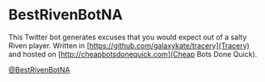 # BestRivenBotNA
This Twitter bot generates excuses that you would expect out of a salty Riven player. Written in [https://github.com/galaxykate/tracery](Tracery) and hosted on [http://cheapbotsdonequick.com](Cheap Bots Done Quick).

[@BestRivenBotNA](https://twitter.com/BestRivenBotNA)
